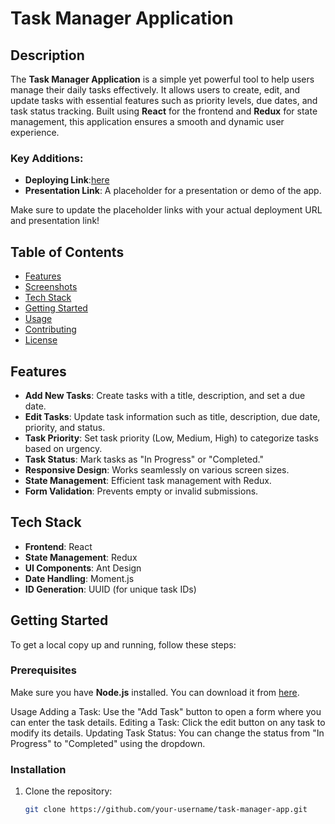 # Task Manager Application

## Description

The **Task Manager Application** is a simple yet powerful tool to help users manage their daily tasks effectively. It allows users to create, edit, and update tasks with essential features such as priority levels, due dates, and task status tracking. Built using **React** for the frontend and **Redux** for state management, this application ensures a smooth and dynamic user experience.


### Key Additions:

- **Deploying Link**:[here](https://raftlabs-react.netlify.app/)
- **Presentation Link**: A placeholder for a presentation or demo of the app.

Make sure to update the placeholder links with your actual deployment URL and presentation link!


## Table of Contents

- [Features](#features)
- [Screenshots](#screenshots)
- [Tech Stack](#tech-stack)
- [Getting Started](#getting-started)
- [Usage](#usage)
- [Contributing](#contributing)
- [License](#license)

## Features

- **Add New Tasks**: Create tasks with a title, description, and set a due date.
- **Edit Tasks**: Update task information such as title, description, due date, priority, and status.
- **Task Priority**: Set task priority (Low, Medium, High) to categorize tasks based on urgency.
- **Task Status**: Mark tasks as "In Progress" or "Completed."
- **Responsive Design**: Works seamlessly on various screen sizes.
- **State Management**: Efficient task management with Redux.
- **Form Validation**: Prevents empty or invalid submissions.



## Tech Stack

- **Frontend**: React
- **State Management**: Redux
- **UI Components**: Ant Design
- **Date Handling**: Moment.js
- **ID Generation**: UUID (for unique task IDs)

## Getting Started

To get a local copy up and running, follow these steps:

### Prerequisites

Make sure you have **Node.js** installed. You can download it from [here](https://nodejs.org/).


Usage
Adding a Task: Use the "Add Task" button to open a form where you can enter the task details.
Editing a Task: Click the edit button on any task to modify its details.
Updating Task Status: You can change the status from "In Progress" to "Completed" using the dropdown.

### Installation

1. Clone the repository:

   ```bash
   git clone https://github.com/your-username/task-manager-app.git
